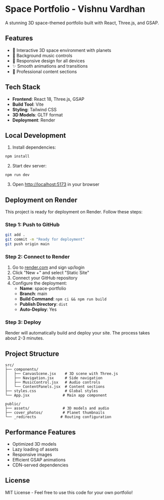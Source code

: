 # Space Portfolio - Vishnu Vardhan

A stunning 3D space-themed portfolio built with React, Three.js, and GSAP.

## Features

- 🌌 Interactive 3D space environment with planets
- 🎵 Background music controls
- 📱 Responsive design for all devices
- ✨ Smooth animations and transitions
- 🚀 Professional content sections

## Tech Stack

- **Frontend**: React 18, Three.js, GSAP
- **Build Tool**: Vite
- **Styling**: Tailwind CSS
- **3D Models**: GLTF format
- **Deployment**: Render

## Local Development

1. Install dependencies:
```bash
npm install
```

2. Start dev server:
```bash
npm run dev
```

3. Open [http://localhost:5173](http://localhost:5173) in your browser

## Deployment on Render

This project is ready for deployment on Render. Follow these steps:

### Step 1: Push to GitHub
```bash
git add .
git commit -m "Ready for deployment"
git push origin main
```

### Step 2: Connect to Render
1. Go to [render.com](https://render.com) and sign up/login
2. Click "New +" and select "Static Site"
3. Connect your GitHub repository
4. Configure the deployment:
   - **Name**: space-portfolio
   - **Branch**: main
   - **Build Command**: `npm ci && npm run build`
   - **Publish Directory**: `dist`
   - **Auto-Deploy**: Yes

### Step 3: Deploy
Render will automatically build and deploy your site. The process takes about 2-3 minutes.

## Project Structure

```
src/
├── components/
│   ├── CanvasScene.jsx    # 3D scene with Three.js
│   ├── Navigation.jsx     # Side navigation
│   ├── MusicControl.jsx   # Audio controls
│   └── ContentPanels.jsx  # Content sections
├── styles.css             # Global styles
└── App.jsx               # Main app component

public/
├── assets/               # 3D models and audio
├── cover_photos/         # Planet thumbnails
└── _redirects           # Routing configuration
```

## Performance Features

- Optimized 3D models
- Lazy loading of assets
- Responsive images
- Efficient GSAP animations
- CDN-served dependencies

## License

MIT License - Feel free to use this code for your own portfolio!
